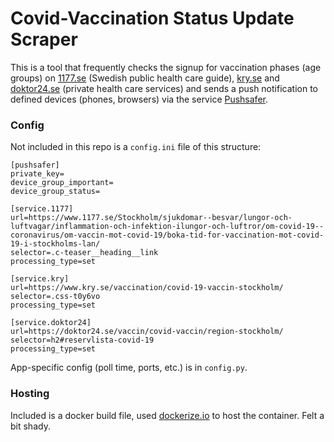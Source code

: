 # Covid-Vaccination Status Update Scraper

This is a tool that frequently checks the signup for vaccination phases (age groups) on [1177.se](http://www.1177.se)
(Swedish public health care guide), [kry.se](https://kry.se/) and [doktor24.se](https://doktor24.se/) (private health 
care services) and sends a push notification to defined devices (phones, browsers)
via the service [Pushsafer](https://www.pushsafer.com/).

### Config
Not included in this repo is a `config.ini` file of this structure:
```
[pushsafer]
private_key=
device_group_important=
device_group_status=

[service.1177]
url=https://www.1177.se/Stockholm/sjukdomar--besvar/lungor-och-luftvagar/inflammation-och-infektion-ilungor-och-luftror/om-covid-19--coronavirus/om-vaccin-mot-covid-19/boka-tid-for-vaccination-mot-covid-19-i-stockholms-lan/
selector=.c-teaser__heading__link
processing_type=set

[service.kry]
url=https://www.kry.se/vaccination/covid-19-vaccin-stockholm/
selector=.css-t0y6vo
processing_type=set

[service.doktor24]
url=https://doktor24.se/vaccin/covid-vaccin/region-stockholm/
selector=h2#reservlista-covid-19
processing_type=set
```

App-specific config (poll time, ports, etc.) is in `config.py`.

### Hosting

Included is a docker build file, used [dockerize.io](https://dockerize.io) to host the container. Felt a bit shady.
